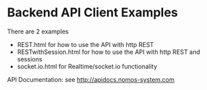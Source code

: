 # Backend API Client Examples

There are 2 examples 
- REST.html for how to use the API with http REST
- RESTwithSession.html for how to use the API with http REST and sessions
- socket.io.html for Realtime/socket.io functionality

API Documentation:
see http://apidocs.nomos-system.com

